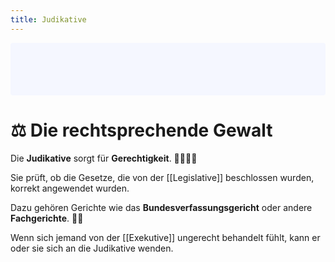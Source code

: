 ```yaml
---
title: Judikative
---
```


<p style="padding: 3em 1em; background: #f5f7ff; border-radius: 4px;">
    <h1>⚖️ Die rechtsprechende Gewalt</h1>
</p>

Die **Judikative** sorgt für **Gerechtigkeit**. 👩‍⚖️👨‍⚖️

Sie prüft, ob die Gesetze, die von der [[Legislative]] beschlossen wurden, korrekt angewendet wurden.

Dazu gehören Gerichte wie das **Bundesverfassungsgericht** oder andere **Fachgerichte**. 🧑‍⚖️

Wenn sich jemand von der [[Exekutive]] ungerecht behandelt fühlt, kann er oder sie sich an die Judikative wenden.
